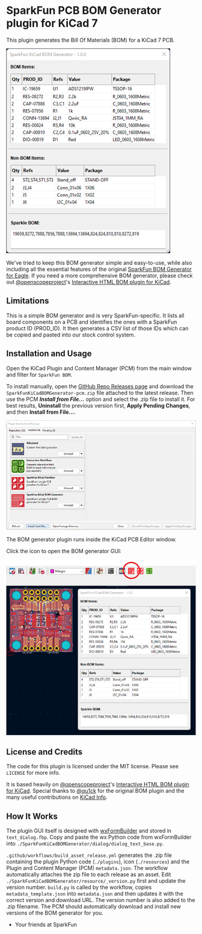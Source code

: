 # SparkFun PCB BOM Generator plugin for KiCad 7

This plugin generates the Bill Of Materials (BOM) for a KiCad 7 PCB.

![BOM Generator](./img/bom_generator.png)

We've tried to keep this BOM generator simple and easy-to-use, while also including all the essential features of the original [SparkFun BOM Generator for Eagle](https://github.com/sparkfun/SparkFun_Eagle_Settings/blob/main/ulp/SparkFun-BOM_Generator.ulp). If you need a more comprehensive BOM generator, please check out [@openscopeproject](https://github.com/openscopeproject)'s [Interactive HTML BOM plugin for KiCad](https://github.com/openscopeproject/InteractiveHtmlBom).

## Limitations

This is a simple BOM generator and is very SparkFun-specific. It lists all board components on a PCB and identifies the ones with a SparkFun product ID (PROD_ID). It then generates a CSV list of those IDs which can be copied and pasted into our stock control system.

## Installation and Usage

Open the KiCad Plugin and Content Manager (PCM) from the main window and filter for `SparkFun BOM`.

To install manually, open the [GitHub Repo Releases page](https://github.com/sparkfun/SparkFun_KiCad_BOM_Generator/releases) and download the `SparkFunKiCadBOMGenerator-pcm.zip` file attached to the latest release. Then use the PCM _**Install from File...**_ option and select the .zip file to install it. For best results, **Uninstall** the previous version first, **Apply Pending Changes**, and then **Install from File...**.

![Install manually](./img/install_from_file.png)

The BOM generator plugin runs inside the KiCad PCB Editor window.

Click the icon to open the BOM generator GUI:

![Open BOM generator](./img/run_generator.png)

## License and Credits

The code for this plugin is licensed under the MIT license. Please see `LICENSE` for more info.

It is based heavily on [@openscopeproject](https://github.com/openscopeproject)'s [Interactive HTML BOM plugin for KiCad](https://github.com/openscopeproject/InteractiveHtmlBom).
Special thanks to [@qu1ck](https://github.com/qu1ck) for the original BOM plugin and the many useful contributions on [KiCad Info](https://forum.kicad.info/).

## How It Works

The plugin GUI itself is designed with [wxFormBuilder](https://github.com/wxFormBuilder/wxFormBuilder/releases) and stored in `text_dialog.fbp`.
Copy and paste the wx Python code from wxFormBuilder into `./SparkFunKiCadBOMGenerator/dialog/dialog_text_base.py`.

`.github/workflows/build_asset_release.yml` generates the .zip file containing the plugin Python code (`./plugins`), icon (`./resources`) and the Plugin and Content Manager (PCM) `metadata.json`. The workflow automatically attaches the zip file to each release as an asset. Edit `./SparkFunKiCadBOMGenerator/resource/_version.py` first and update the version number. `build.py` is called by the workflow, copies `metadata_template.json` into `metadata.json` and then updates it with the correct version and download URL. The version number is also added to the .zip filename. The PCM should automatically download and install new versions of the BOM generator for you.

- Your friends at SparkFun

